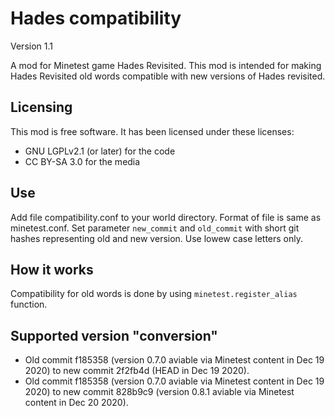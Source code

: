 # Hades compatibility
Version 1.1

A mod for Minetest game Hades Revisited.
This mod is intended for making Hades Revisited old words compatible with new versions of Hades revisited.

## Licensing
This mod is free software. It has been licensed under these licenses:

* GNU LGPLv2.1 (or later) for the code
* CC BY-SA 3.0 for the media

## Use

Add file compatibility.conf to your world directory. Format of file is same as minetest.conf.
Set parameter `new_commit` and `old_commit` with short git hashes representing old and new version. Use lowew case letters only.

## How it works
Compatibility for old words is done by using `minetest.register_alias` function.

## Supported version "conversion"

* Old commit f185358 (version 0.7.0 aviable via Minetest content in Dec 19 2020) to new commit 2f2fb4d (HEAD in Dec 19 2020).
* Old commit f185358 (version 0.7.0 aviable via Minetest content in Dec 19 2020) to new commit 828b9c9 (version 0.8.1 aviable via Minetest content in Dec 20 2020).


